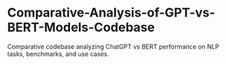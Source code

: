 # Comparative-Analysis-of-GPT-vs-BERT-Models-Codebase
Comparative codebase analyzing ChatGPT vs BERT performance on NLP tasks, benchmarks, and use cases.
